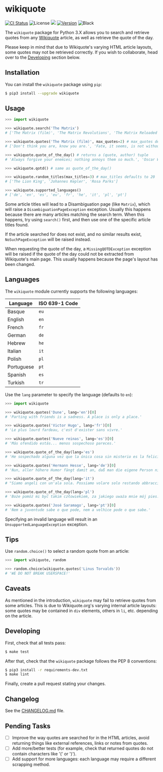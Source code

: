 # wikiquote
[![CI Status](https://github.com/federicotdn/wikiquote/workflows/CI/badge.svg)](https://github.com/federicotdn/wikiquote/actions)
![License](https://img.shields.io/pypi/l/wikiquote.svg?style=flat)
![](https://img.shields.io/badge/python-3-blue.svg)
[![Version](https://img.shields.io/pypi/v/wikiquote.svg?style=flat)](https://pypi.python.org/pypi/wikiquote)
![Black](https://img.shields.io/badge/code%20style-black-000000.svg)

The `wikiquote` package for Python 3.X allows you to search and retrieve quotes from any [Wikiquote](https://www.wikiquote.org/) article, as well as retrieve the quote of the day.

Please keep in mind that due to Wikiquote's varying HTML article layouts, some quotes may not be retrieved correctly. If you wish to collaborate, head over to the [Developing](https://github.com/federicotdn/python-wikiquotes#developing) section below. 

## Installation
You can install the `wikiquote` package using `pip`:
```bash
$ pip3 install --upgrade wikiquote
```

## Usage
```python
>>> import wikiquote

>>> wikiquote.search('The Matrix')
# ['The Matrix (film)', 'The Matrix Revolutions', 'The Matrix Reloaded', 'The Animatrix']

>>> wikiquote.quotes('The Matrix (film)', max_quotes=2) # max_quotes defaults to 20
# ['Don't think you are, know you are.', 'Fate, it seems, is not without a sense of irony.']

>>> wikiquote.quote_of_the_day() # returns a (quote, author) tuple
# 'Always forgive your enemies; nothing annoys them so much.', 'Oscar Wilde'

>>> wikiquote.qotd() # same as quote_of_the_day()

>>> wikiquote.random_titles(max_titles=3) # max_titles defaults to 20
# ['The Lion King', 'Johannes Kepler', 'Rosa Parks']

>>> wikiquote.supported_languages()
# ['de', 'en', 'es', 'eu', 'fr', 'he', 'it', 'pl', 'pt']

```

Some article titles will lead to a Disambiguation page (like `Matrix`), which will raise a `DisambiguationPageException` exception. Usually this happens because there are many articles matching the search term. When this happens, try using `search()` first, and then use one of the specific article titles found.

If the article searched for does not exist, and no similar results exist, `NoSuchPageException` will be raised instead.

When requesting the quote of the day, a `MissingQOTDException` exception will be raised if the quote of the day could not be extracted from Wikiquote's main page. This usually happens because the page's layout has been changed.

## Languages
The `wikiquote` module currently supports the following languages:

| Language   | ISO 639-1 Code |
|------------|----------------|
| Basque     | `eu`           |
| English    | `en`           |
| French     | `fr`           |
| German     | `de`           |
| Hebrew     | `he`           |
| Italian    | `it`           |
| Polish     | `pl`           |
| Portuguese | `pt`           |
| Spanish    | `es`           |
| Turkish    | `tr`           |

Use the `lang` parameter to specify the language (defaults to `en`):
```python
>>> import wikiquote

>>> wikiquote.quotes('Dune', lang='en')[0]
# 'Parting with friends is a sadness. A place is only a place.'

>>> wikiquote.quotes('Victor Hugo', lang='fr')[0]
# 'Le plus lourd fardeau, c'est d'exister sans vivre.'

>>> wikiquote.quotes('Nueve reinas', lang='es')[0]
# 'Más ofendido estás... menos sospechoso pareces.'

>>> wikiquote.quote_of_the_day(lang='es')
# 'He sospechado alguna vez que la única cosa sin misterio es la felicidad, porque se justifica por sí sola.', 'Jorge Luis Borges'

>>> wikiquote.quotes('Hermann Hesse', lang='de')[0]
# 'Nun, aller höhere Humor fängt damit an, daß man die eigene Person nicht mehr ernst nimmt.'

>>> wikiquote.quote_of_the_day(lang='it')
# "Siamo angeli con un'ala sola. Possiamo volare solo restando abbracciati.", 'Luciano De Crescenzo'

>>> wikiquote.quote_of_the_day(lang='pl')
# 'Boże pomóż mi być takim człowiekiem, za jakiego uważa mnie mój pies.', 'Janusz Leon Wiśniewski'

>>> wikiquote.quotes('José Saramago', lang='pt')[0]
# 'Nem a juventude sabe o que pode, nem a velhice pode o que sabe.'
```

Specifying an invalid language will result in an `UnsupportedLanguageException` exception.

## Tips
Use `random.choice()` to select a random quote from an article:
```python
>>> import wikiquote, random

>>> random.choice(wikiquote.quotes('Linus Torvalds'))
# 'WE DO NOT BREAK USERSPACE!'
```

## Caveats
As mentioned in the introduction, `wikiquote` may fail to retrieve quotes from some articles. This is due to Wikiquote.org's varying internal article layouts: some quotes may be contained in `div` elements, others in `li`, etc. depending on the article.

## Developing
First, check that all tests pass:
```bash
$ make test
```
After that, check that the `wikiquote` package follows the PEP 8 conventions:
```bash
$ pip3 install -r requirements-dev.txt
$ make lint
```
Finally, create a pull request stating your changes.

## Changelog
See the [CHANGELOG.md](CHANGELOG.md) file.

## Pending Tasks
- [ ] Improve the way quotes are searched for in the HTML articles, avoid returning things like external references, links or notes from quotes.
- [ ] Add more/better tests (for example, check that returned quotes do not contain characters like '(' or ')').
- [ ] Add support for more languages: each language may require a different scrapping method.
